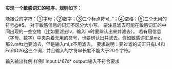 **实现一个敏感词汇的程序。规则如下：**

能接受的字符：①字母；②数字；③三个标点符号,.”；④空格；⑤三个无用的符号@#$。
对于敏感信息的词汇不区分大小写。
要注意滤去可能在敏感词汇的中间出现的一些空格（比如要滤去lv，输入l v时要辨认出来并滤去）。
若有用信息（字母、数字）中夹杂着无用的符号，也要辨认出并滤去。假如敏感词汇是mz，那么m#z也要滤去，但是输入ml,z不用滤去。
要求说明：要过滤的词汇只有L4和Fd和D26这三个词，并且输入的字符串长度不能大于20个字符。

输入输出样例
样例1
input:L^67d*
output:输入不符合要求

